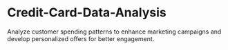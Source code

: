 # Credit-Card-Data-Analysis
Analyze customer spending patterns to enhance marketing campaigns and develop personalized offers for better engagement. 
